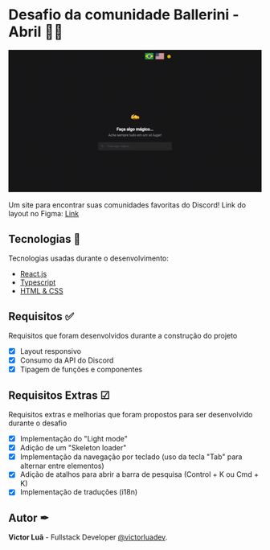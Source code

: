 # Desafio da comunidade Ballerini - Abril 👨‍💻
<div>
  <img src="./.github/demonstrativo.gif" alt="Demonstrativo da aplicação">
</div>

Um site para encontrar suas comunidades favoritas do Discord!
Link do layout no Figma: [Link](https://www.figma.com/community/file/1225204988453832602)

## Tecnologias 🚀
Tecnologias usadas durante o desenvolvimento:
- [React.js](https://react.dev/)
- [Typescript](https://www.typescriptlang.org/)
- [HTML & CSS](https://developer.mozilla.org/pt-BR/docs/Web/HTML)

## Requisitos ✅
Requisitos que foram desenvolvidos durante a construção do projeto

- [x] Layout responsivo
- [x] Consumo da API do Discord
- [x] Tipagem de funções e componentes

## Requisitos Extras ☑
Requisitos extras e melhorias que foram propostos para ser desenvolvido durante o desafio

- [x] Implementação do "Light mode"
- [x] Adição de um "Skeleton loader"
- [x] Implementação da navegação por teclado (uso da tecla "Tab" para alternar entre elementos)
- [x] Adição de atalhos para abrir a barra de pesquisa (Control + K ou Cmd + K)
- [x] Implementação de traduções (i18n)

## Autor ✒

**Victor Luã** - Fullstack Developer [@victorluadev](https://www.linkedin.com/in/victor-lua/).

